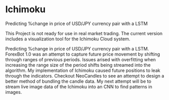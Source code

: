# Ichimoku
 Predicting %change in price of USD/JPY currency pair with a LSTM

This Project is not ready for use in real market trading. The current version includes a visualization tool for the Ichimoku Cloud system.

Predicting %change in price of USD/JPY currency pair with a LSTM. ForexBot 1.0 was an attempt to capture future price movement by shifting through ranges of previous periods. Issues arised with overfitting when increasing the range size of the period shifts being streamed into the algorithm. My implementation of Ichimoku caused future positions to leak through the indicators. Checkout NeoCandles to see an attempt to design a better method of  bundling the candle data. My next attempt will be to stream live image data of the Ichimoku into an CNN to find patterns in images.
